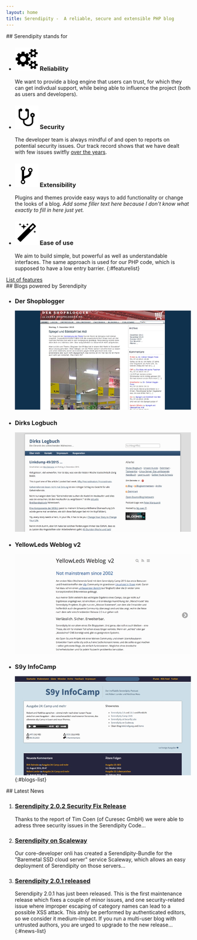 ```yaml
---
layout: home
title: Serendipity -  A reliable, secure and extensible PHP blog
---
```


<section id="home-features" markdown="1">
## Serendipity stands for

* ### ![](/img/icons/cogs.png) Reliability
  We want to provide a blog engine that users can trust, for which they can get indivdual support, while being able to influence the project (both as users and developers).
* ### ![](/img/icons/stethoscope.png) Security
  The developer team is always mindful of and open to reports on potential security issues. Our track record shows that we have dealt with few issues switfly [over the years](http://www.cvedetails.com/product/3867/S9Y-Serendipity.html?vendor_id=2214).
* ### ![](/img/icons/code-fork.png) Extensibility
  Plugins and themes provide easy ways to add functionality or change the looks of a blog. *Add some filler text here because I don't know what exactly to fill in here just yet.*
* ### ![](/img/icons/magic.png) Ease of use
  We aim to build simple, but powerful as well as understandable interfaces. The same approach is used for our PHP code, which is supposed to have a low entry barrier.
{:#featurelist}

<div class="features-more">
    <a class="button-link" href="/features.html">List of features</a>
</div>
</section>

<section id="home-blogs" markdown="1">
## Blogs powered by Serendipity

* ### Der Shopblogger
  [![Das Blog des Shopbloggers](/img/blogs/shopblogger.jpg)](http://www.shopblogger.de/blog/)
* ### Dirks Logbuch
  [![Dirks Logbuck](/img/blogs/dirks_logbuch.jpg)](http://www.deimeke.net/dirk/blog/)
* ### YellowLeds Weblog v2
  [![YellowLeds Weblog](/img/blogs/yellowleds_weblog.jpg)](http://yellowled.de/)
* ### S9y InfoCamp
  [![S9y InfoCamp](/img/blogs/s9ycamp.jpg)](http://www.s9ycamp.info/)
{:#blogs-list}
</section>

<section id="home-news" markdown="1">
## Latest News

 1. ### [Serendipity 2.0.2 Security Fix Release](http://blog.s9y.org/archives/265-Serendipity-2.0.2-Security-Fix-Release.html)
    Thanks to the report of Tim Coen (of Curesec GmbH) we were able to adress three security issues in the Serendipity Code…
 2. ### [Serendipity on Scaleway](http://blog.s9y.org/archives/264-Serendipity-on-Scaleway.html)
    Our core-developer onli has created a Serendipity-Bundle for the "Baremetal SSD cloud server" service Scaleway, which allows an easy deployment of Serendipity on those servers…
 3. ### [Serendipity 2.0.1 released](http://blog.s9y.org/archives/263-Serendipity-2.0.1-released.html)
    Serendipity 2.0.1 has just been released. This is the first maintenance release which fixes a couple of minor issues, and one security-related issue where improper escaping of category names can lead to a possible XSS attack. This atnly be performed by authenticated editors, so we consider it medium-impact. If you run a multi-user blog with untrusted authors, you are urged to upgrade to the new release…
{:#news-list}
</section>
